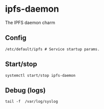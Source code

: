 # ipfs-daemon
The IPFS daemon charm

## Config

    /etc/default/ipfs # Service startup params.

## Start/stop

    systemctl start/stop ipfs-daemon

## Debug (logs)
    tail -f  /var/log/syslog